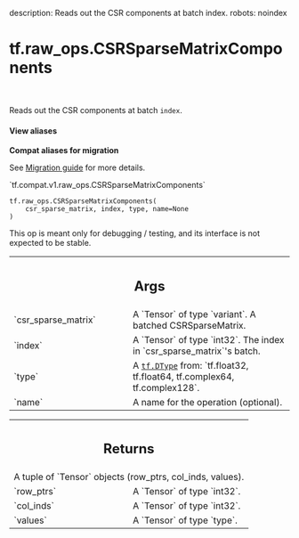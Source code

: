 description: Reads out the CSR components at batch index.
robots: noindex

# tf.raw_ops.CSRSparseMatrixComponents

<!-- Insert buttons and diff -->

<table class="tfo-notebook-buttons tfo-api nocontent" align="left">

</table>



Reads out the CSR components at batch `index`.

<section class="expandable">
  <h4 class="showalways">View aliases</h4>
  <p>
<b>Compat aliases for migration</b>
<p>See
<a href="https://www.tensorflow.org/guide/migrate">Migration guide</a> for
more details.</p>
<p>`tf.compat.v1.raw_ops.CSRSparseMatrixComponents`</p>
</p>
</section>

<pre class="devsite-click-to-copy prettyprint lang-py tfo-signature-link">
<code>tf.raw_ops.CSRSparseMatrixComponents(
    csr_sparse_matrix, index, type, name=None
)
</code></pre>



<!-- Placeholder for "Used in" -->

This op is meant only for debugging / testing, and its interface is not expected
to be stable.

<!-- Tabular view -->
 <table class="responsive fixed orange">
<colgroup><col width="214px"><col></colgroup>
<tr><th colspan="2"><h2 class="add-link">Args</h2></th></tr>

<tr>
<td>
`csr_sparse_matrix`
</td>
<td>
A `Tensor` of type `variant`.
A batched CSRSparseMatrix.
</td>
</tr><tr>
<td>
`index`
</td>
<td>
A `Tensor` of type `int32`.
The index in `csr_sparse_matrix`'s batch.
</td>
</tr><tr>
<td>
`type`
</td>
<td>
A <a href="../../tf/dtypes/DType.md"><code>tf.DType</code></a> from: `tf.float32, tf.float64, tf.complex64, tf.complex128`.
</td>
</tr><tr>
<td>
`name`
</td>
<td>
A name for the operation (optional).
</td>
</tr>
</table>



<!-- Tabular view -->
 <table class="responsive fixed orange">
<colgroup><col width="214px"><col></colgroup>
<tr><th colspan="2"><h2 class="add-link">Returns</h2></th></tr>
<tr class="alt">
<td colspan="2">
A tuple of `Tensor` objects (row_ptrs, col_inds, values).
</td>
</tr>
<tr>
<td>
`row_ptrs`
</td>
<td>
A `Tensor` of type `int32`.
</td>
</tr><tr>
<td>
`col_inds`
</td>
<td>
A `Tensor` of type `int32`.
</td>
</tr><tr>
<td>
`values`
</td>
<td>
A `Tensor` of type `type`.
</td>
</tr>
</table>

